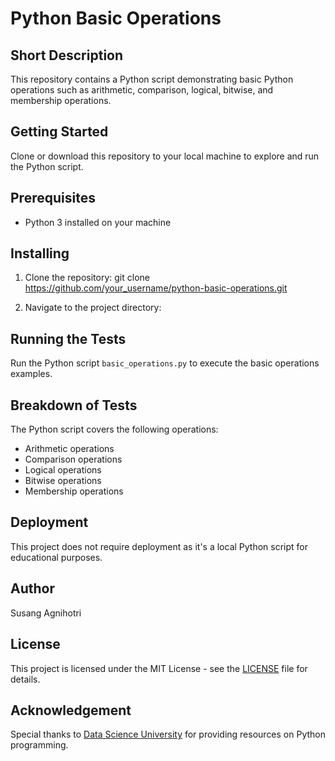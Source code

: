# Python Basic Operations

## Short Description
This repository contains a Python script demonstrating basic Python operations such as arithmetic, comparison, logical, bitwise, and membership operations.

## Getting Started
Clone or download this repository to your local machine to explore and run the Python script.

## Prerequisites
- Python 3 installed on your machine

## Installing
1. Clone the repository: git clone https://github.com/your_username/python-basic-operations.git

2. Navigate to the project directory:

## Running the Tests
Run the Python script `basic_operations.py` to execute the basic operations examples.

## Breakdown of Tests
The Python script covers the following operations:
- Arithmetic operations
- Comparison operations
- Logical operations
- Bitwise operations
- Membership operations

## Deployment
This project does not require deployment as it's a local Python script for educational purposes.

## Author
Susang Agnihotri

## License
This project is licensed under the MIT License - see the [LICENSE](LICENSE) file for details.

## Acknowledgement
Special thanks to [Data Science University](https://www.datascienceuniversity.com/) for providing resources on Python programming.
